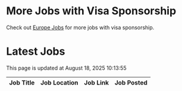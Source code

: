 # More Jobs with Visa Sponsorship

Check out [Europe Jobs](https://github.com/sureshparimi/europejobs#latest-jobs) for more jobs with visa sponsorship.

# Latest Jobs

This page is updated at August 18, 2025 10:13:55

| Job Title | Job Location | Job Link | Job Posted |
| --- | --- | --- | --- |
